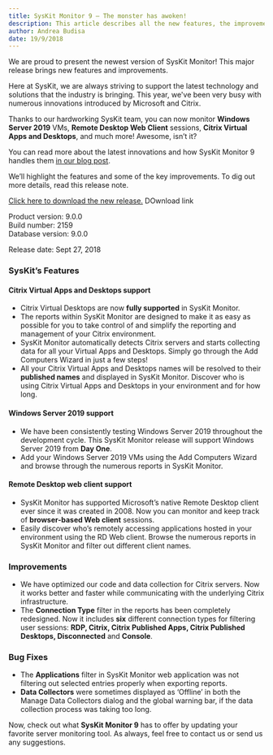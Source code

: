 ```yaml
---
title: SysKit Monitor 9 – The monster has awoken!
description: This article describes all the new features, the improvements, and the bug fixes delivered in SysKit Monitor 9.
author: Andrea Budisa
date: 19/9/2018
---
```


We are proud to present the newest version of SysKit Monitor! This major release brings new features and improvements.

Here at SysKit, we are always striving to support the latest technology and solutions that the industry is bringing. This year, we've been very busy with numerous innovations introduced by Microsoft and Citrix.

Thanks to our hardworking SysKit team, you can now monitor __Windows Server 2019__ VMs, __Remote Desktop Web Client__ sessions, __Citrix Virtual Apps and Desktops__, and much more! Awesome, isn’t it?

You can read more about the latest innovations and how SysKit Monitor 9 handles them [in our blog post](https://blog.syskit.com/syskit-monitor-9-keeping-up-with-the-latest-technology).

We’ll highlight the features and some of the key improvements. To dig out more details, read this release note.

[Click here to download the new release.](https://www.syskit.com/products/monitor/download) DOwnload link

Product version: 9.0.0   
Build number: 2159   
Database version: 9.0.0   

Release date: Sept 27, 2018

### SysKit’s Features

#### Citrix Virtual Apps and Desktops support

+ Citrix Virtual Desktops are now __fully supported__ in SysKit Monitor.
+ The reports within SysKit Monitor are designed to make it as easy as possible for you to take control of and simplify the reporting and management of your Citrix environment.
+ SysKit Monitor automatically detects Citrix servers and starts collecting data for all your Virtual Apps and Desktops. Simply go through the Add Computers Wizard in just a few steps!
+ All your Citrix Virtual Apps and Desktops names will be resolved to their __published names__ and displayed in SysKit Monitor. Discover who is using Citrix Virtual Apps and Desktops in your environment and for how long.

#### Windows Server 2019 support

+ We have been consistently testing Windows Server 2019 throughout the development cycle. This SysKit Monitor release will support Windows Server 2019 from __Day One__.
+ Add your Windows Server 2019 VMs using the Add Computers Wizard and browse through the numerous reports in SysKit Monitor.

#### Remote Desktop web client support

+ SysKit Monitor has supported Microsoft’s native Remote Desktop client ever since it was created in 2008. Now you can monitor and keep track of __browser-based Web client__ sessions. 
+ Easily discover who’s remotely accessing applications hosted in your environment using the RD Web client. Browse the numerous reports in SysKit Monitor and filter out different client names.

### Improvements

+ We have optimized our code and data collection for Citrix servers. Now it works better and faster while communicating with the underlying Citrix infrastructure.
+ The __Connection Type__ filter in the reports has been completely redesigned. Now it includes __six__ different connection types for filtering user sessions: __RDP, Citrix, Citrix Published Apps, Citrix Published Desktops, Disconnected__ and __Console__.

### Bug Fixes

+ The __Applications__ filter in SysKit Monitor web application was not filtering out selected entries properly when exporting reports.
+ __Data Collectors__ were sometimes displayed as ‘Offline’ in both the Manage Data Collectors dialog and the global warning bar, if the data collection process was taking too long.


Now, check out what __SysKit Monitor 9__ has to offer by updating your favorite server monitoring tool. As always, feel free to contact us or send us any suggestions.